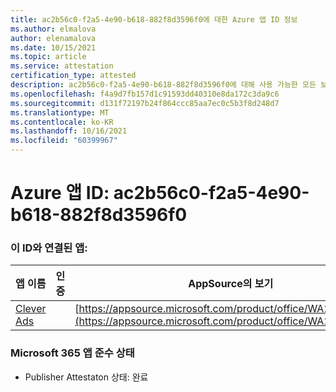 ```yaml
---
title: ac2b56c0-f2a5-4e90-b618-882f8d3596f0에 대한 Azure 앱 ID 정보
ms.author: elmalova
author: elenamalova
ms.date: 10/15/2021
ms.topic: article
ms.service: attestation
certification_type: attested
description: ac2b56c0-f2a5-4e90-b618-882f8d3596f0에 대해 사용 가능한 모든 보안 및 규정 준수 정보입니다.
ms.openlocfilehash: f4a9d7fb157d1c91593dd40310e8da172c3da9c6
ms.sourcegitcommit: d131f72197b24f864ccc85aa7ec0c5b3f8d248d7
ms.translationtype: MT
ms.contentlocale: ko-KR
ms.lasthandoff: 10/16/2021
ms.locfileid: "60399967"
---
```

# <a name="azure-app-id-ac2b56c0-f2a5-4e90-b618-882f8d3596f0"></a>Azure 앱 ID: ac2b56c0-f2a5-4e90-b618-882f8d3596f0


### <a name="apps-associated-with-this-id"></a>이 ID와 연결된 앱:
| **앱 이름** | **인증** | **AppSource의 보기** |
|--------------|---------------|-----------------------|
| [Clever Ads](https://docs.microsoft.com/microsoft-365-app-certification/forward/WA200001182) |  | [https://appsource.microsoft.com/product/office/WA200001182](https://appsource.microsoft.com/product/office/WA200001182) |

### <a name="microsoft-365-app-compliance-status"></a>Microsoft 365 앱 준수 상태
- Publisher Attestaton 상태: 완료
